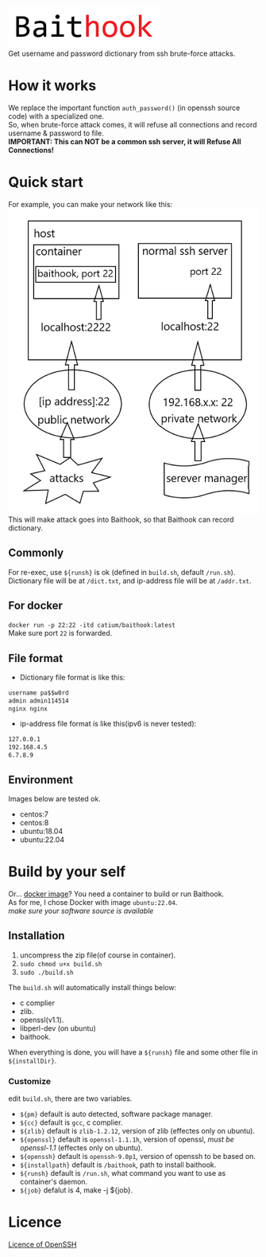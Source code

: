 ![baithook](baithook_text.png)  
Get username and password dictionary from ssh brute-force attacks.

# How it works
We replace the important function `auth_password()` (in openssh source code) with a specialized one.  
So, when brute-force attack comes, it will refuse all connections and record username & password to file.  
**IMPORTANT: This can NOT be a common ssh server, it will Refuse All Connections!**

# Quick start
For example, you can make your network like this:  
![example](example.png)  
This will make attack goes into Baithook, so that Baithook can record dictionary.  

## Commonly
For re-exec, use `${runsh}` is ok (defined in `build.sh`, default `/run.sh`).  
Dictionary file will be at `/dict.txt`, and ip-address file will be at `/addr.txt`.  

## For docker
`docker run -p 22:22 -itd catium/baithook:latest`  
Make sure port `22` is forwarded.  

## File format
+ Dictionary file format is like this:
```
username pa$$w0rd
admin admin114514
nginx nginx
```
+ ip-address file format is like this(ipv6 is never tested):
```
127.0.0.1
192.168.4.5
6.7.8.9
```

## Environment
Images below are tested ok.
+ centos:7
+ centos:8
+ ubuntu:18.04
+ ubuntu:22.04


# Build by your self
Or... [docker image](https://hub.docker.com/r/catium/baithook)?
You need a container to build or run Baithook.  
As for me, I chose Docker with image `ubuntu:22.04`.  
*make sure your software source is available*  

## Installation
1. uncompress the zip file(of course in container).  
2. `sudo chmod u+x build.sh`  
3. `sudo ./build.sh`  

The `build.sh` will automatically install things below:
+ c complier
+ zlib.
+ openssl(v1.1).
+ libperl-dev (on ubuntu)
+ baithook.

When everything is done, you will have a `${runsh}` file and some other file in `${installDir}`.  

### Customize
edit `build.sh`, there are two variables.
+ `${pm}` default is auto detected, software package manager.
+ `${cc}` default is `gcc`, c complier.
+ `${zlib}` default is `zlib-1.2.12`, version of zlib (effectes only on ubuntu).
+ `${openssl}` default is `openssl-1.1.1h`, version of openssl, *must be openssl-1.1* (effectes only on ubuntu).
+ `${openssh}` default is `openssh-9.0p1`, version of openssh to be based on.
+ `${installpath}` default is `/baithook`, path to install baithook.
+ `${runsh}` default is `/run.sh`, what command you want to use as container's daemon.
+ `${job}` defalut is 4, make -j ${job}.

# Licence
[Licence of OpenSSH](LICENCE)